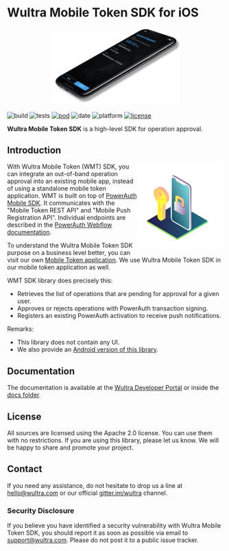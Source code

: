 # Wultra Mobile Token SDK for iOS

<!-- begin remove -->
<p align="center"><img src="docs/images/intro.png" alt="Wultra Mobile Token SDK for Android" width="60%" /></p>

![build](https://github.com/wultra/mtoken-sdk-ios/workflows/build/badge.svg) ![tests](https://github.com/wultra/mtoken-sdk-ios/workflows/tests/badge.svg) [![pod](https://img.shields.io/cocoapods/v/WultraMobileTokenSDK)](https://cocoapods.org/pods/WultraMobileTokenSDK) ![date](https://img.shields.io/github/release-date/wultra/mtoken-sdk-ios) ![platform](https://img.shields.io/cocoapods/p/WultraMobileTokenSDK) [![license](https://img.shields.io/github/license/wultra/mtoken-sdk-ios)](LICENSE)  

__Wultra Mobile Token SDK__ is a high-level SDK for operation approval.

## Introduction
 
<!-- begin remove -->
<img align="right" src="docs/images/il-mobile-token.svg" width="40%" />
<!-- end -->
 
With Wultra Mobile Token (WMT) SDK, you can integrate an out-of-band operation approval into an existing mobile app, instead of using a standalone mobile token application. WMT is built on top of [PowerAuth Mobile SDK](https://github.com/wultra/powerauth-mobile-sdk). It communicates with the "Mobile Token REST API" and "Mobile Push Registration API". Individual endpoints are described in the [PowerAuth Webflow documentation](https://github.com/wultra/powerauth-webflow/).

To understand the Wultra Mobile Token SDK purpose on a business level better, you can visit our own [Mobile Token application](https://www.wultra.com/mobile-token). We use Wultra Mobile Token SDK in our mobile token application as well.

WMT SDK library does precisely this:

- Retrieves the list of operations that are pending for approval for a given user.
- Approves or rejects operations with PowerAuth transaction signing.
- Registers an existing PowerAuth activation to receive push notifications.

Remarks:

- This library does not contain any UI.
- We also provide an [Android version of this library](https://github.com/wultra/mtoken-sdk-android). 

## Documentation

The documentation is available at the [Wultra Developer Portal](https://developers.wultra.com/components/mtoken-sdk-ios) or inside the [docs folder](docs).

## License

All sources are licensed using the Apache 2.0 license. You can use them with no restrictions. If you are using this library, please let us know. We will be happy to share and promote your project.

## Contact

If you need any assistance, do not hesitate to drop us a line at [hello@wultra.com](mailto:hello@wultra.com) or our official [gitter.im/wultra](https://gitter.im/wultra) channel.

### Security Disclosure

If you believe you have identified a security vulnerability with Wultra Mobile Token SDK, you should report it as soon as possible via email to [support@wultra.com](mailto:support@wultra.com). Please do not post it to a public issue tracker.
